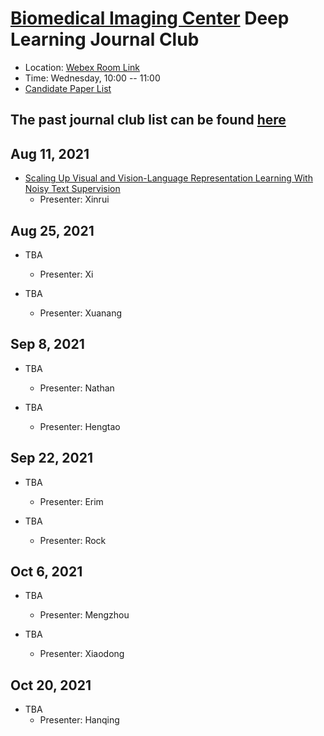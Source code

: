 
# [Biomedical Imaging Center](http://biotech.rpi.edu/centers/bic) Deep Learning Journal Club

* Location: [Webex Room Link](https://rensselaer.webex.com/rensselaer/j.php?MTID=m49361296c8f81319abe047bee1f83cca)
* Time: Wednesday, 10:00 -- 11:00
* [Candidate Paper List](https://docs.google.com/spreadsheets/d/1vZ-JJ5RGEbXtq1sZNlv_bujjWC0LmqcdTknoIjYEj_s)

## The past journal club list can be found [here](past_list.md)

## Aug 11, 2021
* [Scaling Up Visual and Vision-Language Representation Learning With Noisy Text Supervision](https://arxiv.org/pdf/2102.05918.pdf)
	* Presenter: Xinrui

## Aug 25, 2021
* TBA
	* Presenter: Xi
	
* TBA
	* Presenter: Xuanang

## Sep 8, 2021
* TBA
	* Presenter: Nathan
	
* TBA
	* Presenter: Hengtao

## Sep 22, 2021
* TBA
	* Presenter: Erim
	
* TBA
	* Presenter: Rock

## Oct 6, 2021
* TBA
	* Presenter: Mengzhou
	
* TBA
	* Presenter: Xiaodong

## Oct 20, 2021
* TBA
	* Presenter: Hanqing
